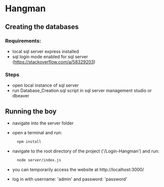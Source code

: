 # Hangman

## Creating the databases
### Requirements:
- local sql server express installed
- sql login mode enabled for sql server (https://stackoverflow.com/a/58329203)

### Steps
- open local instance of sql server
- run Database_Creation.sql script in sql server management studio or dbeaver

## Running the boy

- navigate into the server folder
- open a terminal and run:
  ```bash
    npm install
  ```
- navigate to the root directory of the project ('/Login-Hangman') and run:

  ```bash
    node server/index.js
  ```

- you can temporarily access the website at http://localhost:3000/
- log in with username: 'admin' and password: 'password'
